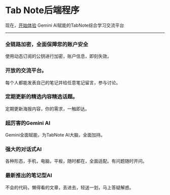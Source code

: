 # Tab Note后端程序

现在，[开始体验](http://101.42.31.139/) Gemini AI赋能的TabNote综合学习交流平台
 
********************

### 全链路加密，全面保障您的账户安全
使用动态订阅的公钥进行加密，账户信息，即刻失效。
### 开放的交流平台。
每个人都能发表自己的笔记并给任意笔记留言，参与讨论。
### 定期更新的精选内容精选话题。
定期更新海报内容，你的需求，一触即达。
### 超厉害的Gemini AI
Gemini全面赋能，为TabNote AI大脑，全面加持。
### 强大的对话式AI
各种形态，手机，电脑，平板，随时都在，全面适配。有问题随时开问。
### 最新推出的笔记型AI
不会的代码，懒得看的文章，丢进去，轻送一划，马上答疑解惑。
